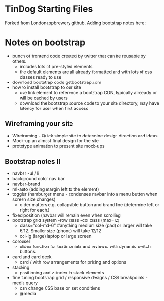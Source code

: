 # TinDog Starting Files
Forked from Londonappbrewery github.
Adding bootstrap notes here:

# Notes on bootstrap
- bunch of frontend code created by twitter that can be reusable by others.
  - includes lots of pre-styled elements
  - the default elements are all already formatted and with lots of css classes ready to use
- download bootstrap code getbootstrap.com
- how to install bootstrap to our site
  - use link element to reference a bootstrap CDN, typically alreeady or will be cached by users
  - download the bootstrap source code to your site directory, may have latency for user when first access

## Wireframing your site
- Wireframing - Quick simple site to determine design direction and ideas
- Mock-up an almost final design for the site
- prototype animation to present site mock-ups

## Bootstrap notes II
- navbar
  -ul / li
- background color nav bar
- navbar-brand
- ml-auto (adding margin left to the element)
- toggler (hamburger menu - condenses navbar into a menu button when screen size changes)
  - order matters e.g. collapsible button and brand line (determine left or right for each.)
- fixed position (navbar will remain even when scrolling
- bootstrap grid system
  -row class
  -col class (max=12)
    - class="col-md-6" #anything medium size (pad) or larger will take 6/12. Smaller size (phone) will take 12/12
    - col-lg (large) laptop or large screen
- corousel
  - slides function for testimonials and reviews. with dynamic switch buttons.
- card and card deck
  - card / with row arrangements for pricing and options
- stacking
  - positioning and z-index to stack elements
- fine tuning bootstrap grid / responsive designs / CSS breakpoints
  -media query
    - can change CSS base on set conditions
    - @media <type> <feature>
